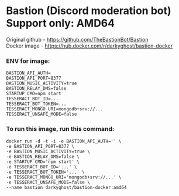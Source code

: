 # Bastion (Discord moderation bot) **Support only: AMD64**
Original github - https://github.com/TheBastionBot/Bastion<br>
Docker image - https://hub.docker.com/r/darkyghost/bastion-docker

### ENV for image:

```
BASTION_API_AUTH=
BASTION_API_PORT=8377
BASTION_MUSIC_ACTIVITY=true
BASTION_RELAY_DMS=false
STARTUP_CMD=npm start
TESSERACT_BOT_ID=...
TESSERACT_BOT_TOKEN=...
TESSERACT_MONGO_URI=mongodb+srv://...
TESSERACT_UNSAFE_MODE=false
```

### To run this image, run this command: <br>
```
docker run -d -t -i -e BASTION_API_AUTH='' \ 
-e BASTION_API_PORT=8377 \
-e BASTION_MUSIC_ACTIVITY=true \
-e BASTION_RELAY_DMS=false \
-e STARTUP_CMD='npm start' \
-e TESSERACT_BOT_ID='...' \
-e TESSERACT_BOT_TOKEN='...' \
-e TESSERACT_MONGO_URI='mongodb+srv://...' \
-e TESSERACT_UNSAFE_MODE=false \
--name bastion darkyghost/bastion-docker:amd64
```
